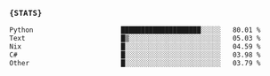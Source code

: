 ### `{STATS}` 
<!--START_SECTION:waka-->

```txt
Python                      ████████████████████░░░░░   80.01 %
Text                        █▒░░░░░░░░░░░░░░░░░░░░░░░   05.03 %
Nix                         █░░░░░░░░░░░░░░░░░░░░░░░░   04.59 %
C#                          █░░░░░░░░░░░░░░░░░░░░░░░░   03.98 %
Other                       █░░░░░░░░░░░░░░░░░░░░░░░░   03.79 %
```

<!--END_SECTION:waka-->
